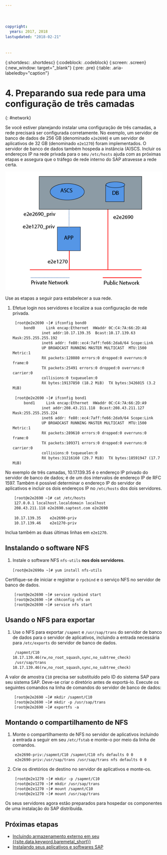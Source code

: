 ```yaml
---



copyright:
  years: 2017, 2018
lastupdated: "2018-02-21"


---
```


{:shortdesc: .shortdesc}
{:codeblock: .codeblock}
{:screen: .screen}
{:new_window: target="_blank"}
{:pre: .pre}
{:table: .aria-labeledby="caption"}

# 4. Preparando sua rede para uma configuração de três camadas
{: #network}

Se você estiver planejando instalar uma configuração de três camadas, a rede precisará ser configurada corretamente. No
exemplo, um servidor de banco de dados de 256 GB (denominado `e2e2690`) e um servidor de aplicativos de 32 GB
(denominado `e2e1270`) foram implementados. O servidor de banco de dados também hospeda a instância (A)SCS. 
Incluir os endereços IP na rede privada para o seu `/etc/hosts` ajuda com as próximas etapas e assegura que o
tráfego de rede interno do SAP atravesse a rede certa.

![Figura 1. Amostra de configuração de três camadas](/images/network-01.png "Amostra de configuração de três camadas")

Use as etapas a seguir para estabelecer a sua rede.

1. Efetue login nos servidores e localize a sua configuração de rede privada.

        [root@e2e2690 ~]# ifconfig bond0
            bond0	  Link encap:Ethernet  HWaddr 0C:C4:7A:66:2D:A8
                    inet addr:10.17.139.35  Bcast:10.17.139.63 Mask:255.255.255.192
                    inet6 addr: fe80::ec4:7aff:fe66:2da8/64 Scope:Link
                    UP BROADCAST RUNNING MASTER MULTICAST  MTU:1500  Metric:1
                    RX packets:128080 errors:0 dropped:0 overruns:0 frame:0
                    TX packets:25491 errors:0 dropped:0 overruns:0 carrier:0
                    collisions:0 txqueuelen:0
                    RX bytes:19137850 (18.2 MiB)  TX bytes:3426015 (3.2 MiB)

        [root@e2e2690 ~]# ifconfig bond1
            bond1	  Link encap:Ethernet  HWaddr 0C:C4:7A:66:2D:A9
                    inet addr:208.43.211.118  Bcast:208.43.211.127 Mask:255.255.255.224
                    inet6 addr: fe80::ec4:7aff:fe66:2da9/64 Scope:Link
                    UP BROADCAST RUNNING MASTER MULTICAST  MTU:1500  Metric:1
                    RX packets:289610 errors:0 dropped:0 overruns:0 frame:0
                    TX packets:109371 errors:0 dropped:0 overruns:0 carrier:0
                    collisions:0 txqueuelen:0
                    RX bytes:31216160 (29.7 MiB)  TX bytes:18591947 (17.7 MiB)

No exemplo de três camadas, 10.17.139.35 é o endereço IP privado do servidor de banco de dados; é de um dos
intervalos de endereço IP de RFC 1597. Também é possível determinar o endereço IP do servidor de aplicativos e incluir
os dois endereços IP no `/etc/hosts` dos dois servidores.

        [root@e2e2690 ~]# cat /etc/hosts
        127.0.0.1 localhost.localdomain localhost
        208.43.211.118 e2e2690.saptest.com e2e2690
        
        10.17.139.35    e2e2690-priv
        10.17.139.46    e2e1270-priv

Inclua também as duas últimas linhas em `e2e1270`.

## Instalando o software NFS

1. Instale o software NFS `nfs-utils` **nos dois servidores**.

      `[root@e2e2690a ~]# yum install nfs-utils`

Certifique-se de iniciar e registrar o `rpcbind` e o serviço NFS no servidor de banco de dados.

        [root@e2e2690 ~]# service rpcbind start
        [root@e2e2690 ~]# chkconfig nfs on
        [root@e2e2690 ~]# service nfs start

## Usando o NFS para exportar

1. Use o NFS para exportar `/sapmnt` e `/usr/sap/trans` do servidor de banco de dados para o
servidor de aplicativos, incluindo a entrada necessária para `/etc/exports` do servidor de banco de dados.

        /sapmnt/C10		10.17.139.46(rw,no_root_squash,sync,no_subtree_check)
        /usr/sap/trans	10.17.139.46(rw,no_root_squash,sync,no_subtree_check)

A valor de amostra `C10` precisa ser substituído pelo ID do sistema SAP para seu sistema SAP. Deve-se criar
o diretório antes de exportá-lo. Execute os seguintes comandos na linha de comandos do servidor de banco de dados:

        [root@e2e2690 ~]# mkdir /sapmnt/C10
        [root@e2e2690 ~]# mkdir -p /usr/sap/trans
        [root@e2e2690 ~]# exportfs -a

## Montando o compartilhamento de NFS

1. Monte o compartilhamento de NFS no servidor de aplicativos incluindo a entrada a seguir em seu
`/etc/fstab` e monte-o por meio da linha de comandos.

        e2e2690-priv:/sapmnt/C10 /sapmnt/C10 nfs defaults 0 0
        e2e2690-priv:/usr/sap/trans /usr/sap/trans nfs defaults 0 0

2. Crie os diretórios de destino no servidor de aplicativos e monte-os.

        [root@e2e1270 ~]# mkdir -p /sapmnt/C10
        [root@e2e1270 ~]# mkdir /usr/sap/trans
        [root@e2e1270 ~]# mount /sapmnt/C10
        [root@e2e1270 ~]# mount /usr/sap/trans

Os seus servidores agora estão preparados para hospedar os componentes de uma instalação do SAP distribuída. 

## Próximas etapas

  * [Incluindo armazenamento externo em seu {{site.data.keyword.baremetal_short}}](/docs/infrastructure/sap-netweaver-rhel-qrg/rhel-provisioning-external-storage-to-server.html)
  * [Instalando seus aplicativos e softwares SAP](/docs/infrastructure/sap-netweaver-rhel-qrg/rhel-installing-your-SAP-landscape.html)
